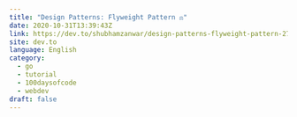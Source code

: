 ```yaml
---
title: "Design Patterns: Flyweight Pattern ⚖️"
date: 2020-10-31T13:39:43Z
link: https://dev.to/shubhamzanwar/design-patterns-flyweight-pattern-27a1?utm_medium=RSS&utm_source=news.12bit.vn
site: dev.to
language: English
category:
  - go
  - tutorial
  - 100daysofcode
  - webdev
draft: false
---
```

